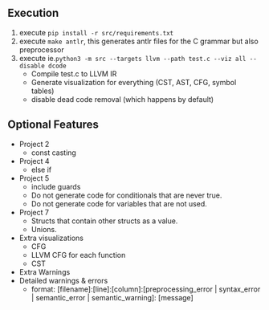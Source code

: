 ## Execution
1. execute `pip install -r src/requirements.txt`
2. execute `make antlr`, this generates antlr files for the C grammar but also preprocessor
3. execute ie.`python3 -m src --targets llvm --path test.c --viz all --disable dcode`
   * Compile test.c to LLVM IR
   * Generate visualization for everything (CST, AST, CFG, symbol tables)
   * disable dead code removal (which happens by default)
## Optional Features
* Project 2
  * const casting
* Project 4
  * else if
* Project 5
  * include guards
  * Do not generate code for conditionals that are never true.
  * Do not generate code for variables that are not used.
* Project 7
  * Structs that contain other structs as a value.
  * Unions.
* Extra visualizations
  * CFG
  * LLVM CFG for each function
  * CST
* Extra Warnings
* Detailed warnings & errors
  * format: [filename]:[line]:[column]:[preprocessing_error | syntax_error | semantic_error | semantic_warning]: [message]